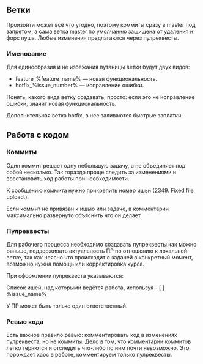 ## Ветки

Произойти может всё что угодно, поэтому коммиты сразу в master под запретом, а сама ветка master по умолчанию защищена от удаления и форс пуша. Любые изменения предлагаются через пулреквесты.

### Именование

Для единообразия и не избежания путаницы ветки будут двух видов: 

* feature_%feature_name% — новая функциональность.
* hotfix_%issue_number% — исправление ошибки.

Понять, какого вида ветку создавать, просто: если это не исправление ошибки, значит новая функциональность.

Дополнительная ветка hotfix, в нее заливаются быстрые заплатки.

## Работа с кодом

### Коммиты

Один коммит решает одну небольшую задачу, а не объединяет под собой несколько. Так гораздо проще следить за изменениями и восстановить ход работы при необходимости.


К сообщению коммита нужно прикрепить номер ишьи (2349. Fixed file upload.).

Если коммит не привязан к ишью или задаче, в комментарии максимально развернуто объяснить что он делает.

### Пулреквесты

Для рабочего процесса необходимо создавать пулреквесты как можно раньше, поддерживать актуальность ПР по отношению к локальной ветке, так как неясно что происходит с задачей в конкретный момент, возможно нужна помощь или корректировка курса.

При оформлении пулреквеста указываются:

Cписок ишей, над которыми ведётся работа, используя - [ ] %issue_name%

У ПР может быть только один ответственный.

### Ревью кода

Есть важное правило ревью: комментировать код в изменениях пулреквеста, но не коммиты. 
Дело в том, что комментарии коммитов легко теряются и отследить что-либо по ним почти невозможно. 
Это порождает хаос в работе, комментируем только пулреквесты.



